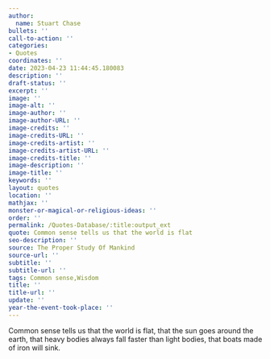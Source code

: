 ```yaml
---
author:
  name: Stuart Chase
bullets: ''
call-to-action: ''
categories:
- Quotes
coordinates: ''
date: 2023-04-23 11:44:45.180083
description: ''
draft-status: ''
excerpt: ''
image: ''
image-alt: ''
image-author: ''
image-author-URL: ''
image-credits: ''
image-credits-URL: ''
image-credits-artist: ''
image-credits-artist-URL: ''
image-credits-title: ''
image-description: ''
image-title: ''
keywords: ''
layout: quotes
location: ''
mathjax: ''
monster-or-magical-or-religious-ideas: ''
order: ''
permalink: /Quotes-Database/:title:output_ext
quote: Common sense tells us that the world is flat
seo-description: ''
source: The Proper Study Of Mankind
source-url: ''
subtitle: ''
subtitle-url: ''
tags: Common sense,Wisdom
title: ''
title-url: ''
update: ''
year-the-event-took-place: ''
---
```

Common sense tells us that the world is flat, that the sun goes around the earth, that heavy bodies always fall faster than light bodies, that boats made of iron will sink.